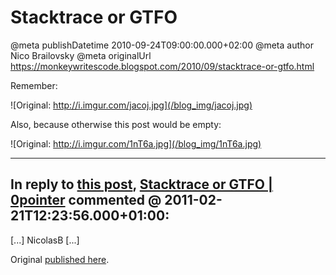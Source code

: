 # Stacktrace or GTFO

@meta publishDatetime 2010-09-24T09:00:00.000+02:00
@meta author Nico Brailovsky
@meta originalUrl https://monkeywritescode.blogspot.com/2010/09/stacktrace-or-gtfo.html

Remember:

![Original: http://i.imgur.com/jacoj.jpg](/blog_img/jacoj.jpg)

Also, because otherwise this post would be empty:

![Original: http://i.imgur.com/1nT6a.jpg](/blog_img/1nT6a.jpg)


---
## In reply to [this post](), [Stacktrace or GTFO | 0pointer](md_blog/youfoundadeadlink.md) commented @ 2011-02-21T12:23:56.000+01:00:

[...] NicolasB [...]

Original [published here](md_blog/2010/0924_StacktraceorGTFO.md).

